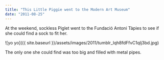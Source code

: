 ```yaml
---
title: "This Little Piggie went to the Modern Art Museum"
date: "2011-08-25"
---
```


At the weekend, sockless Piglet went to the Fundació Antoni Tàpies to see if she could find a sock to fit her.

![yo yo]({{ site.baseurl }}/assets/images/2011/tumblr_lqh8fdFfvC1qlj3bd.jpg)

The only one she could find was too big and filled with metal pipes.
